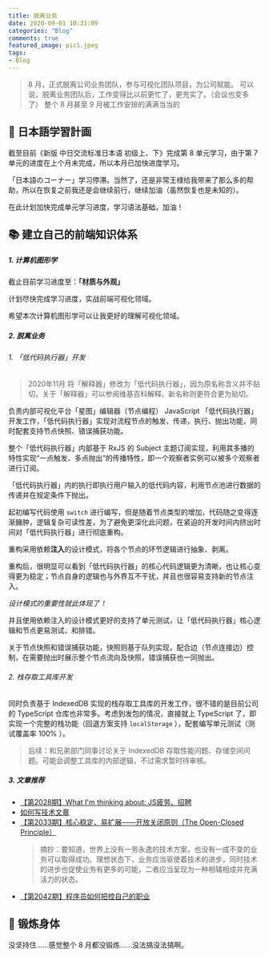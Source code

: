```yaml
---
title: 脱离业务
date: 2020-09-01 10:31:09
categories: "Blog"
comments: true
featured_image: pic1.jpeg
tags:
- Blog
---
```


<!-- no node -->

<!-- more -->

> 8 月，正式脱离公司业务团队，参与可视化团队项目，为公司赋能。
> 可以说，脱离业务团队后，工作变得比以前更忙了，更充实了。（会议也变多了）
> 整个 8 月甚至 9 月被工作安排的满满当当的

## :notebook_with_decorative_cover: 日本語学習計画

截至目前《新版 中日交流标准日本语 初级上、下》完成第 8 单元学习，由于第 7 单元的进度在上个月未完成，所以本月已加快进度学习。

「日本語のコーナー」学习停滞。当然了，还是非常王様给我带来了那么多的帮助，所以在恢复之前我还是会继续前行，继续加油（虽然恢复也是未知的）。

在此计划加快完成单元学习进度，学习语法基础，加油！

## :books: 建立自己的前端知识体系

##### 1. 计算机图形学

截止目前学习进度至：**「材质与外观」**

计划尽快完成学习进度，实战前端可视化领域。

希望本次计算机图形学可以让我更好的理解可视化领域。

##### 2. 脱离业务

###### 1. 「低代码执行器」开发

> 2020年11月 将「解释器」修改为「低代码执行器」，因为原名称含义并不贴切，关于「解释器」可以参阅维基百科解释。新名称则更符合更为贴切。

负责内部可视化平台「星图」编辑器（节点编程） JavaScript 「低代码执行器」开发工作，「低代码执行器」实现对流程节点的触发、传递，执行、抛出功能，同时配套支持节点快照、错误捕获功能。

整个「低代码执行器」内部基于 RxJS 的 Subject 主题订阅实现，利用其多播的特性实现“一点触发、多点抛出”的传播特性，即一个观察者实例可以被多个观察者进行订阅。

「低代码执行器」内的执行即执行用户输入的低代码内容，利用节点池进行数据的传递并在规定条件下抛出。

起初编写代码使用 `switch` 进行编写，但是随着节点类型的增加，代码随之变得逐渐臃肿，逻辑复杂可读性差，为了避免更深化此问题，在紧迫的开发时间内挤出时间对「低代码执行器」进行彻底重构。

重构采用依赖**注入**的设计模式，将各个节点的环节逻辑进行抽象、剥离。

重构后，很明显可以看到「低代码执行器」的核心代码逻辑更为清晰，也让核心变得更为稳定；节点自身的逻辑也与外界互不干扰，并且也很容易支持新的节点注入。

*设计模式的重要性就此体现了！*

并且使用依赖注入的设计模式更好的支持了单元测试，让「低代码执行器」核心逻辑和节点更易测试、和排错。

关于节点快照和错误捕获功能，快照则基于队列实现，配合边（节点连接边）控制，在需要抛出时展示整个节点流向及快照，错误捕获也一同抛出。

###### 2. 栈存取工具库开发

同时负责基于 IndexedDB 实现的栈存取工具库的开发工作，很不错的是目前公司的 TypeScript 仓库也非常多。考虑到发包的情况，直接就上 TypeScript 了，即实现一个完整的栈功能（回退方案支持 `localStorage` ），配套编写单元测试（测试覆盖率 100% ）。

> 后续：和兄弟部门同事讨论关于 IndexedDB 存取性能问题、存储空间问题。可能会调整工具库的内部逻辑，不过需求暂时待审核。

##### 3. 文章推荐

- [【第2028期】What I'm thinking about: JS疲劳、招聘](https://mp.weixin.qq.com/s/42r-HqT8UOvQV-mLgkYHpA)
- [如何写技术文章](https://mp.weixin.qq.com/s/eQjKG6wrvt2zy-O5mF6F1g)
- [【第2033期】核心稳定、易扩展——开放关闭原则（The Open-Closed Principle）](https://mp.weixin.qq.com/s/FHbHhjtfJOc2NPfge6xw2Q)
  > 摘抄：要知道，世界上没有一劳永逸的技术方案，也没有一成不变的业务可以取得成功。理想状态下，业务应当驱使着技术的进步，同时技术的进步也促使业务有更多的可能，二者应当呈现为一种相辅相成并充满活力的状态。
- [【第2042期】程序员如何把控自己的职业](https://mp.weixin.qq.com/s/8-SMIe-9wdwsmxYwavhDdw)

## :horse_racing: 锻炼身体

没坚持住……感觉整个 8 月都没锻炼……没法搞没法搞啊。
